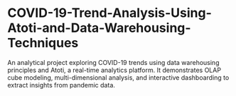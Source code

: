 # COVID-19-Trend-Analysis-Using-Atoti-and-Data-Warehousing-Techniques
An analytical project exploring COVID-19 trends using data warehousing principles and Atoti, a real-time analytics platform. It demonstrates OLAP cube modeling, multi-dimensional analysis, and interactive dashboarding to extract insights from pandemic data.
